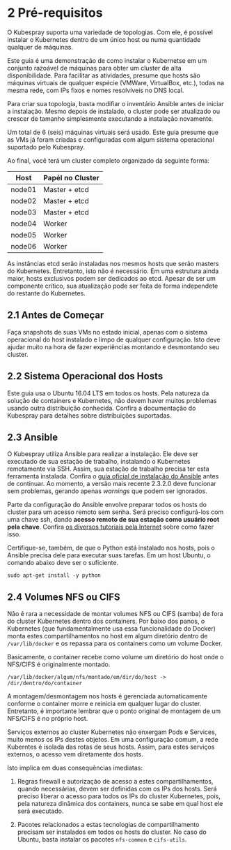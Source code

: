 # 2 Pré-requisitos

O Kubespray suporta uma variedade de topologias. Com ele, é possível instalar o Kubernetes dentro de um único host ou numa quantidade qualquer de máquinas.

Este guia é uma demonstração de como instalar o Kubernetse em um conjunto razoável de máquinas para obter um cluster de alta disponibilidade. Para facilitar as atividades, presume que hosts são máquinas virtuais de qualquer espécie (VMWare, VirtualBox, etc.), todas na mesma rede, com IPs fixos e nomes resolvíveis no DNS local.

Para criar sua topologia, basta modifiar o inventário Ansible antes de iniciar a instalação. Mesmo depois de instalado, o cluster pode ser atualizado ou crescer de tamanho simplesmente executando a instalação novamente.

Um total de 6 (seis) máquinas virtuais será usado. Este guia presume que as VMs já foram criadas e configuradas com algum sistema operacional suportado pelo Kubespray.

Ao final, você terá um cluster completo organizado da seguinte forma:

| Host     | Papél no Cluster |
| -------- | -------- |
| node01   | Master + etcd |
| node02   | Master + etcd |
| node03   | Master + etcd |
| node04   | Worker |
| node05   | Worker |
| node06   | Worker |

As instâncias etcd serão instaladas nos mesmos hosts que serão masters do Kubernetes. Entretanto, isto não é necessário. Em uma estrutura ainda maior, hosts exclusivos podem ser dedicados ao etcd. Apesar de ser um componente crítico, sua atualização pode ser feita de forma independete do restante do Kubernetes.

## 2.1 Antes de Começar

Faça snapshots de suas VMs no estado inicial, apenas com o sistema operacional do host instalado e limpo de qualquer configuração. Isto deve ajudar muito na hora de fazer experiências montando e desmontando seu cluster.

## 2.2 Sistema Operacional dos Hosts

Este guia usa o Ubuntu 16.04 LTS em todos os hosts. Pela natureza da solução de containers e Kubernetes, não devem haver muitos problemas usando outra distribuição conhecida. Confira a documentação do Kubespray para detalhes sobre distribuições suportadas.

## 2.3 Ansible

O Kubespray utiliza Ansible para realizar a instalação. Ele deve ser executado de sua estação de trabalho, instalando o Kubernetes remotamente via SSH. Assim, sua estação de trabalho precisa ter esta ferramenta instalada. Confira o [guia oficial de instalação do Ansible](http://docs.ansible.com/ansible/latest/intro_installation.html) antes de continuar. Ao momento, a versão mais recente 2.3.2.0 deve funcionar sem problemas, gerando apenas _warnings_ que podem ser ignorados.

Parte da configuração do Ansible envolve preparar todos os hosts do cluster para um acesso remoto sem senha. Será preciso configurá-los com uma chave ssh, dando **acesso remoto de sua estação como usuário root pela chave**. Confira [os diversos tutoriais pela Internet](https://www.google.com.br/search?q=ssh+chave+sem+senha&oq=ssh+chave+sem+senha&aqs=chrome..69i57j0l5.5311j0j9&sourceid=chrome&ie=UTF-8) sobre como fazer isso.

Certifique-se, também, de que o Python está instalado nos hosts, pois o Ansible precisa dele para executar suas tarefas. Em um host Ubuntu, o comando abaixo deve ser o suficiente.

```
sudo apt-get install -y python
```

## 2.4 Volumes NFS ou CIFS

Não é rara a necessidade de montar volumes NFS ou CIFS (samba) de fora do cluster Kubernetes dentro dos containers. Por baixo dos panos, o Kubernetes (que fundamentalmente usa essa funcionalidade do Docker) monta estes compartilhamentos no host em algum diretório dentro de `/var/lib/docker` e os repassa para os containers como um volume Docker.

Basicamente, o container recebe como volume um diretório do host onde o NFS/CIFS é originalmente montado.

```
/var/lib/docker/algum/nfs/montado/em/dir/do/host -> /dir/dentro/do/container
```

A montagem/desmontagem nos hosts é gerenciada automaticamente conforme o container morre e reinicia em qualquer lugar do cluster. Entretanto, é importante lembrar que o ponto original de montagem de um NFS/CIFS é no próprio host.

Serviços externos ao cluster Kubernetes não enxergam Pods e Services, muito menos os IPs destes objetos. Em uma configuração comum, a rede Kuberntes é isolada das rotas de seus hosts. Assim, para estes serviços externos, o acesso vem diretamente dos hosts.

Isto implica em duas consequências imediatas:

1. Regras firewall e autorização de acesso a estes compartilhamentos, quando necessárias, devem ser definidas com os IPs dos hosts. Será preciso liberar o acesso para todos os IPs do cluster Kubernetes, pois, pela natureza dinâmica dos containers, nunca se sabe em qual host ele será executado.

2. Pacotes relacionados a estas tecnologias de compartilhamento precisam ser instalados em todos os hosts do cluster. No caso do Ubuntu, basta instalar os pacotes `nfs-common` e `cifs-utils`.



